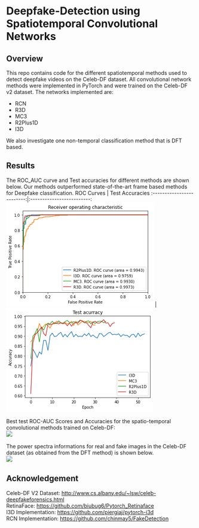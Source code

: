 # Deepfake-Detection using Spatiotemporal Convolutional Networks

## Overview
This repo contains code for the different spatiotemporal methods used to detect deepfake videos on the Celeb-DF dataset. All convolutional network methods were implemented in PyTorch and were trained on the Celeb-DF v2 dataset. The networks implemented are:
* RCN
* R3D
* MC3
* R2Plus1D
* I3D

We also investigate one non-temporal classification method that is DFT based.

## Results
The ROC_AUC curve and Test accuracies for different methods are shown below. Our methods outperformed state-of-the-art frame based methods for Deepfake classification.
ROC Curves           |  Test Accuracies
:-------------------------:|:-------------------------:
![alt text](ROC_results.png) |  ![alt text](Test_accuracy.png)

Best test ROC-AUC Scores and Accuracies for the spatio-temporal  convolutional  methods  trained  on  Celeb-DF:
<br />
<img src="https://github.com/oidelima/Deepfake-Detection/blob/master/spatiotemporal_convolutional_network.PNG" width="300">

The power spectra informations for real and fake images in the Celeb-DF dataset (as obtained from the DFT method) is shown below.
<br />
<img src="https://github.com/oidelima/Deepfake-Detection/blob/master/DFT.PNG" width="450">

## Acknowledgement

Celeb-DF V2 Dataset: http://www.cs.albany.edu/~lsw/celeb-deepfakeforensics.html
<br />
RetinaFace: https://github.com/biubug6/Pytorch_Retinaface  
I3D Implementation: https://github.com/piergiaj/pytorch-i3d  
RCN Implementation: https://github.com/chinmay5/FakeDetection


